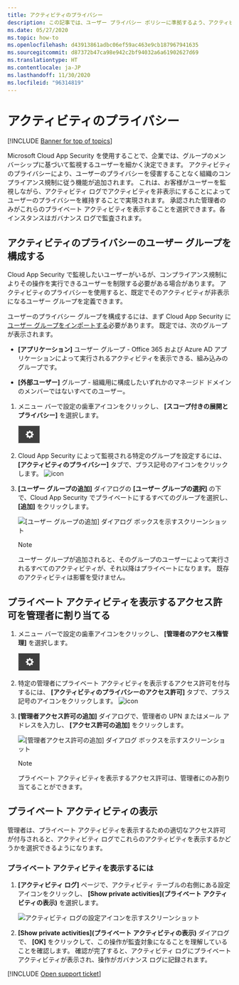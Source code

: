 ```yaml
---
title: アクティビティのプライバシー
description: この記事では、ユーザー プライバシー ポリシーに準拠するよう、アクティビティ監視を構成する方法に関する情報を提供します。
ms.date: 05/27/2020
ms.topic: how-to
ms.openlocfilehash: d43913861adbc06ef59ac463e9cb187967941635
ms.sourcegitcommit: d87372b47ca98e942c2bf94032a6a61902627d69
ms.translationtype: HT
ms.contentlocale: ja-JP
ms.lasthandoff: 11/30/2020
ms.locfileid: "96314819"
---
```

# <a name="activity-privacy"></a>アクティビティのプライバシー

[!INCLUDE [Banner for top of topics](includes/banner.md)]

Microsoft Cloud App Security を使用することで、企業では、グループのメンバーシップに基づいて監視するユーザーを細かく決定できます。 アクティビティのプライバシーにより、ユーザーのプライバシーを侵害することなく組織のコンプライアンス規制に従う機能が追加されます。 これは、お客様がユーザーを監視しながら、アクティビティ ログでアクティビティを非表示にすることによってユーザーのプライバシーを維持することで実現されます。 承認された管理者のみがこれらのプライベート アクティビティを表示することを選択できます。各インスタンスはガバナンス ログで監査されます。

## <a name="configure-activity-privacy-user-groups"></a>アクティビティのプライバシーのユーザー グループを構成する

Cloud App Security で監視したいユーザーがいるが、コンプライアンス規制によりその操作を実行できるユーザーを制限する必要がある場合があります。 アクティビティのプライバシーを使用すると、既定でそのアクティビティが非表示になるユーザー グループを定義できます。

ユーザーのプライバシー グループを構成するには、まず Cloud App Security に[ユーザー グループをインポートする](user-groups.md)必要があります。 既定では、次のグループが表示されます。

- **[アプリケーション]** ユーザー グループ - Office 365 および Azure AD アプリケーションによって実行されるアクティビティを表示できる、組み込みのグループです。

- **[外部ユーザー]** グループ - 組織用に構成したいずれかのマネージド ドメインのメンバーではないすべてのユーザー。

1. メニュー バーで設定の歯車アイコンをクリックし、 **[スコープ付きの展開とプライバシー]** を選択します。

    ![設定アイコン](media/settings-icon.png)

1. Cloud App Security によって監視される特定のグループを設定するには、 **[アクティビティのプライバシー]** タブで、プラス記号のアイコンをクリックします。
    ![icon](media/plus-icon.png)

1. **[ユーザー グループの追加]** ダイアログの **[ユーザー グループの選択]** の下で、Cloud App Security でプライベートにするすべてのグループを選択し、 **[追加]** をクリックします。

    ![[ユーザー グループの追加] ダイアログ ボックスを示すスクリーンショット](media/activity-privacy-add-user-groups.png)

    > [!NOTE]
    > ユーザー グループが追加されると、そのグループのユーザーによって実行されるすべてのアクティビティが、それ以降はプライベートになります。 既存のアクティビティは影響を受けません。

## <a name="assign-admins-permission-to-view-private-activities"></a>プライベート アクティビティを表示するアクセス許可を管理者に割り当てる

1. メニュー バーで設定の歯車アイコンをクリックし、 **[管理者のアクセス権管理]** を選択します。

    ![設定アイコン](media/settings-icon.png)

1. 特定の管理者にプライベート アクティビティを表示するアクセス許可を付与するには、 **[アクティビティのプライバシーのアクセス許可]** タブで、プラス記号のアイコンをクリックします。
    ![icon](media/plus-icon.png)

1. **[管理者アクセス許可の追加]** ダイアログで、管理者の UPN またはメール アドレスを入力し、 **[アクセス許可の追加]** をクリックします。

    ![[管理者アクセス許可の追加] ダイアログ ボックスを示すスクリーンショット](media/activity-privacy-add-admin-permission.png)

    > [!NOTE]
    > プライベート アクティビティを表示するアクセス許可は、管理者にのみ割り当てることができます。

## <a name="viewing-private-activities"></a>プライベート アクティビティの表示

管理者は、プライベート アクティビティを表示するための適切なアクセス許可が付与されると、アクティビティ ログでこれらのアクティビティを表示するかどうかを選択できるようになります。

### <a name="to-view-private-activities"></a>プライベート アクティビティを表示するには

1. **[アクティビティ ログ]** ページで、アクティビティ テーブルの右側にある設定アイコンをクリックし、 **[Show private activities]\(プライベート アクティビティの表示\)** を選択します。

    ![アクティビティ ログの設定アイコンを示すスクリーンショット](media/activity-privacy-view-settings-icon.png)

1. **[Show private activities]\(プライベート アクティビティの表示\)** ダイアログで、 **[OK]** をクリックして、この操作が監査対象になることを理解していることを確認します。 確認が完了すると、アクティビティ ログにプライベート アクティビティが表示され、操作がガバナンス ログに記録されます。

[!INCLUDE [Open support ticket](includes/support.md)]
